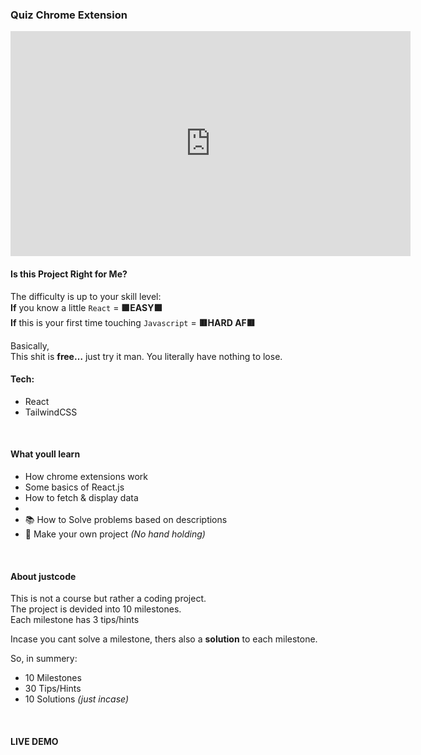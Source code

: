 
### Quiz Chrome Extension
<iframe width="640" height="360" src="https://www.youtube.com/embed/QuW0n9LZhxM" title="YouTube video player" frameborder="0" allow="accelerometer; autoplay; clipboard-write; encrypted-media; gyroscope; picture-in-picture" allowfullscreen></iframe>

<br>

#### **Is this Project Right for Me?**  

The difficulty is up to your skill level:   
**If** you know a little `React` = **🟩EASY🟩**   
**If** this is your first time touching `Javascript` = **🟥HARD AF🟥**   

Basically,     
This shit is **free…** just try it man. You literally have nothing to lose.


#### **Tech:**  
- React      
- TailwindCSS    

<br>

#### **What youll learn**  
- How chrome extensions work
- Some basics of React.js
- How to fetch & display data
- 
- 📚 How to Solve problems based on descriptions  
- 👲 Make your own project _(No hand holding)_

<br>

#### **About justcode**  

This is not a course but rather a coding project.  
The project is devided into 10 milestones.  
Each milestone has 3 tips/hints   


Incase you cant solve a milestone, thers also a **solution** to each milestone.


So, in summery:  
- 10 Milestones  
- 30 Tips/Hints  
- 10 Solutions _(just incase)_  

<br>

#### **LIVE DEMO**    

